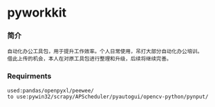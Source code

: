 # pyworkkit

### 简介
    自动化办公工具包，用于提升工作效率。个人日常使用，吊打大部分自动化办公培训。
    借此上传的机会，本人在对原工具包进行整理和升级，后续将继续完善。

### Requirments
    used:pandas/openpyxl/peewee/
    to use:pywin32/scrapy/APScheduler/pyautogui/opencv-python/pynput/